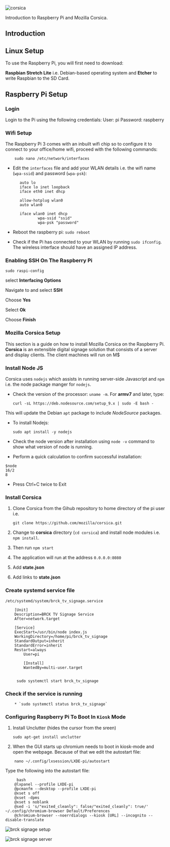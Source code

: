 ![corsica](https://raw.github.com/mozilla/corsica/master/static/corsica.png)

 Introduction to Raspberry Pi and Mozilla Corsica.

## Introduction

## Linux Setup

 To use the Raspberry Pi, you will first need to download:

**Raspbian Stretch Lite** i.e. Debian-based operating system and **Etcher** to write Raspbian to the SD Card.

## Raspberry Pi Setup

### Login

Login to the Pi using the following credentials:
User: pi
Password: raspberry

### Wifi Setup

The Raspberry Pi 3 comes with an inbuilt wifi chip so to configure it to connect to your office/home wifi, proceed with the following commands:

```
    sudo nano /etc/network/interfaces
```

- Edit the `interfaces` file and add your WLAN details i.e. the wifi name (`wpa-ssid`) and password (`wpa-psk`):

  ```
     auto lo
     iface lo inet loopback
     iface eth0 inet dhcp
  
     allow-hotplug wlan0
     auto wlan0
  
     iface wlan0 inet dhcp
             wpa-ssid "ssid"
             wpa-psk "password"
  ```

- Reboot the raspberry pi:
  `sudo reboot`

- Check if the Pi has connected to your WLAN by running `sudo ifconfig`. The wireless interface should have an assigned IP address.

### Enabling SSH On The Raspberry Pi

`sudo raspi-config`



select  **Interfacing Options**

Navigate to and select **SSH**

Choose  **Yes**

Select **Ok**

Choose **Finish**   

### Mozilla Corsica Setup

This section is a guide on how to install Mozilla Corsica on the Raspberry Pi. **Corsica** is an extensible digital signage solution that consists of a server and display clients. The client machines will run on M$

### Install Node JS

Corsica uses `nodejs` which assists in running server-side Javascript and `npm` i.e. the node package manger for `nodejs`.

- Check the version of the processor: `uname -m`. For **armv7** and later, type:

     `curl -sL https://deb.nodesource.com/setup_9.x | sudo -E bash -`

This will update the Debian `apt` package to include *NodeSource* packages.

- To install Nodejs:

     `sudo apt install -y nodejs`

- Check the node version after installation using `node -v` command to show what version of node is running.

- Perform a quick calculation to confirm successful installation:

```
$node
16/2
8
```


- Press Ctrl+C twice to Exit

### Install Corsica

1. Clone Corsica from the Gihub repository to home directory of the pi user i.e.

   ```
   git clone https://github.com/mozilla/corsica.git
   ```

2. Change to **corsica** directory (`cd corsica`) and install node modules i.e. `npm install`.

3. Then run `npm start`

4. The application will run at the address `0.0.0.0:8080`

5. Add **state.json**

6. Add links to **state.json**

### Create systemd service file

 `/etc/systemd/system/brck_tv_signage.service`

```
    [Unit]
    Description=BRCK TV Signage Service
    After=network.target

    [Service]
    ExecStart=/usr/bin/node index.js
    WorkingDirectory=/home/pi/brck_tv_signage
    StandardOutput=inherit
    StandardError=inherit
    Restart=always
        User=pi

        [Install]
        WantedBy=multi-user.target
       

```

```
     sudo systemctl start brck_tv_signage
```

### Check if the service is running

```
    * `sudo systemctl status brck_tv_signage`
```

### Configuring Raspberry Pi To Boot In ``Kiosk`` Mode

1. Install Unclutter (hides the cursor from the sreen)

      `sudo apt-get install unclutter`

2. When the GUI starts up chromium needs to boot in kiosk-mode and open the webpage. Because of that we edit the autostart file:

```
    nano ~/.config/lxsession/LXDE-pi/autostart
```

Type the following into the autostart file:

```
	 bash
    @lxpanel --profile LXDE-pi
    @pcmanfm --desktop --profile LXDE-pi
    @xset s off
    @xset -dpms
    @xset s noblank
    @sed -i 's/"exited_cleanly": false/"exited_cleanly": true/' ~/.config/chromium-browser Default/Preferences
    @chromium-browser --noerrdialogs --kiosk [URL] --incognito --disable-translate

```

![brck signage setup](https://user-images.githubusercontent.com/18416416/48495405-f32a8080-e840-11e8-8be8-fa352fa0a983.png)

![brck signage server](https://user-images.githubusercontent.com/18416416/48495439-00476f80-e841-11e8-8a70-ab486641e750.png)

